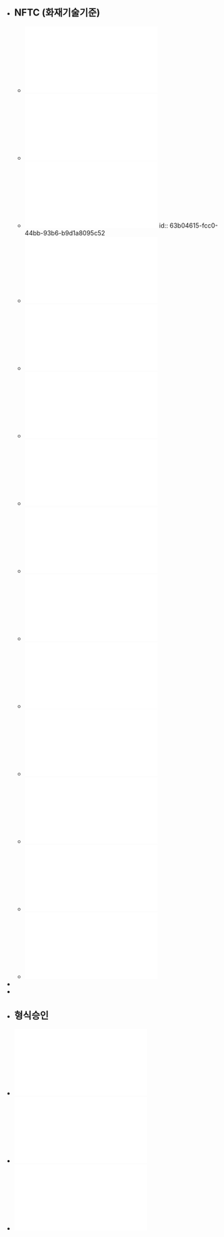 - ## NFTC (화재기술기준)
	- ![NFTC_101_소화기구 및 자동소화장치.pdf](../assets/NFTC_101_소화기구_및_자동소화장치_1672479803130_0.pdf)
	- ![NFTC_102_옥내소화전설비.pdf](../assets/NFTC_102_옥내소화전설비_1672479808432_0.pdf)
	- ![NFTC_201_비상경보설비 및 단독경보형감지기.pdf](../assets/NFTC_201_비상경보설비_및_단독경보형감지기_1672479812111_0.pdf)
	  id:: 63b04615-fcc0-44bb-93b6-b9d1a8095c52
	- ![NFTC_202_비상방송설비.pdf](../assets/NFTC_202_비상방송설비_1672479815432_0.pdf)
	- ![NFTC_203_자동화재탐지설비 및 시각경보장치.pdf](../assets/NFTC_203_자동화재탐지설비_및_시각경보장치_1672479819157_0.pdf)
	- ![NFTC_204_자동화재속보설비.pdf](../assets/NFTC_204_자동화재속보설비_1672479824903_0.pdf)
	- ![NFTC_205_누전경보기.pdf](../assets/NFTC_205_누전경보기_1672479828369_0.pdf)
	- ![NFTC_301_피난기구의 화재안전기술기준.pdf](../assets/NFTC_301_피난기구의_화재안전기술기준_1672479831925_0.pdf)
	- ![NFTC_303_유도등 및 유도표지.pdf](../assets/NFTC_303_유도등_및_유도표지_1672479835068_0.pdf)
	- ![NFTC_304_비상조명등.pdf](../assets/NFTC_304_비상조명등_1672479838645_0.pdf)
	- ![NFTC_504_비상콘센트설비.pdf](../assets/NFTC_504_비상콘센트설비_1672479842620_0.pdf)
	- ![NFTC_505_무선통신보조설비.pdf](../assets/NFTC_505_무선통신보조설비_1672479846386_0.pdf)
	- ![NFTC_602_소방시설용 비상전원수전설비.pdf](../assets/NFTC_602_소방시설용_비상전원수전설비_1672479849113_0.pdf)
	- ![NFTC_607_전기저장시설의 화재안전기술기준.pdf](../assets/NFTC_607_전기저장시설의_화재안전기술기준_1672479852241_0.pdf)
-
-
- ## 형식승인
- ![자동화재속보설비의 속보기의 성능인증 및 제품검사의 기술기준(소방청고시)(제2022-28호)(20221201).pdf](../assets/자동화재속보설비의_속보기의_성능인증_및_제품검사의_기술기준(소방청고시)(제2022-28호)(20221201)_1672932007184_0.pdf)
- ![비상콘센트설비의 성능인증 및 제품검사의 기술기준(소방청고시)(제2022-28호)(20221201).pdf](../assets/비상콘센트설비의_성능인증_및_제품검사의_기술기준(소방청고시)(제2022-28호)(20221201)_1673091450185_0.pdf)
- ![누전경보기의 형식승인 및 제품검사의 기술기준(소방청고시)(제2022-27호)(20221201).pdf](../assets/누전경보기의_형식승인_및_제품검사의_기술기준(소방청고시)(제2022-27호)(20221201)_1673108895413_0.pdf)